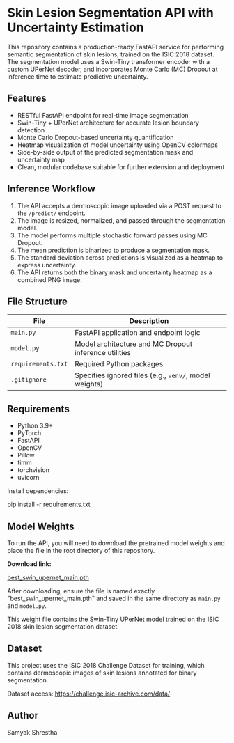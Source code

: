 # Skin Lesion Segmentation API with Uncertainty Estimation

This repository contains a production-ready FastAPI service for performing semantic segmentation of skin lesions, trained on the ISIC 2018 dataset. The segmentation model uses a Swin-Tiny transformer encoder with a custom UPerNet decoder, and incorporates Monte Carlo (MC) Dropout at inference time to estimate predictive uncertainty.

## Features

- RESTful FastAPI endpoint for real-time image segmentation
- Swin-Tiny + UPerNet architecture for accurate lesion boundary detection
- Monte Carlo Dropout-based uncertainty quantification
- Heatmap visualization of model uncertainty using OpenCV colormaps
- Side-by-side output of the predicted segmentation mask and uncertainty map
- Clean, modular codebase suitable for further extension and deployment

## Inference Workflow

1. The API accepts a dermoscopic image uploaded via a POST request to the `/predict/` endpoint.
2. The image is resized, normalized, and passed through the segmentation model.
3. The model performs multiple stochastic forward passes using MC Dropout.
4. The mean prediction is binarized to produce a segmentation mask.
5. The standard deviation across predictions is visualized as a heatmap to express uncertainty.
6. The API returns both the binary mask and uncertainty heatmap as a combined PNG image.

## File Structure

| File              | Description                                                  |
|-------------------|--------------------------------------------------------------|
| `main.py`         | FastAPI application and endpoint logic                       |
| `model.py`        | Model architecture and MC Dropout inference utilities        |
| `requirements.txt`| Required Python packages                                     |
| `.gitignore`      | Specifies ignored files (e.g., `venv/`, model weights)       |

## Requirements

- Python 3.9+
- PyTorch
- FastAPI
- OpenCV
- Pillow
- timm
- torchvision
- uvicorn

Install dependencies:

pip install -r requirements.txt

## Model Weights

To run the API, you will need to download the pretrained model weights and place the file in the root directory of this repository.

**Download link:**

[best_swin_upernet_main.pth](https://huggingface.co/samyakshrestha/swin-medical-segmentation/resolve/main/best_swin_upernet_main.pth?download=true)

After downloading, ensure the file is named exactly "best_swin_upernet_main.pth" and saved in the same directory as `main.py` and `model.py`.

This weight file contains the Swin-Tiny UPerNet model trained on the ISIC 2018 skin lesion segmentation dataset.


## Dataset

This project uses the ISIC 2018 Challenge Dataset for training, which contains dermoscopic images of skin lesions annotated for binary segmentation.

Dataset access: https://challenge.isic-archive.com/data/

## Author

Samyak Shrestha 
